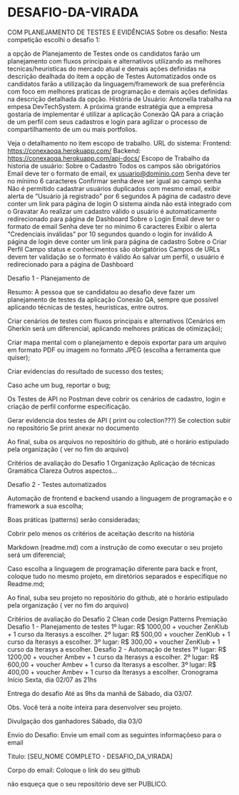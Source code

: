 # DESAFIO-DA-VIRADA
COM PLANEJAMENTO DE TESTES E EVIDÊNCIAS
Sobre os desafio:
Nesta competição escolhi o  desafio  1:

a opção de Planejamento de Testes onde os candidatos farão um planejamento com fluxos principais e alternativos utilizando as melhores tecnicas/heuristicas do mercado atual e demais ações definidas na descrição dealhada do item
a opção de Testes Automatizados onde os candidatos farão a utilização da linguagem/framework de sua preferência com foco em melhores praticas de programação e demais ações definidas na descrição detalhada da opção.
História de Usuário:
Antonella trabalha na empesa DevTechSystem. A próxima grande estratégia que a empresa gostaria de implementar é utilizar a aplicação Conexão QA para a criação de um perfil com seus cadastros e login para agilizar o processo de compartilhamento de um ou mais portfolios.

Veja o detalhamento no item escopo de trabalho.
URL do sistema:
Frontend: https://conexaoqa.herokuapp.com/
Backend: https://conexaoqa.herokuapp.com/api-docs/
Escopo de Trabalho da historia de usuário:
Sobre o Cadastro
Todos os campos são obrigatórios
Email deve ter o formato de email, ex usuario@dominio.com
Senha deve ter no mínimo 6 caracteres
Confirmar senha deve ser igual ao campo senha
Não é permitido cadastrar usuários duplicados com mesmo email, exibir alerta de "Usuário já registrado" por 6 segundos
A página de cadastro deve conter um link para página de login
O sistema ainda não está integrado com o Gravatar Ao realizar um cadastro válido o usuário é automaticamente redirecionado para página de Dashboard
Sobre o Login
Email deve ter o formato de email
Senha deve ter no mínimo 6 caracteres
Exibir o alerta "Credenciais inválidas" por 10 segundos quando o login for inválido
A página de login deve conter um link para página de cadastro
Sobre o Criar Perfil
Campo status e conhecimentos são obrigatórios
Campos de URLs devem ter validação se o formato é válido
Ao salvar um perfil, o usuário é redirecionado para a página de Dashboard

Desafio 1 - Planejamento de 

Resumo: A pessoa que se candidatou ao desafio deve fazer um planejamento de testes da aplicação Conexão QA, sempre que possível aplicando técnicas de testes, heuristicas, entre outros.

Criar cenários de testes com fluxos principais e alternativos (Cenários em Gherkin será um diferencial, aplicando melhores práticas de otimização);

Criar mapa mental com o planejamento e depois exportar para um arquivo em formato PDF ou imagem no formato JPEG (escolha a ferramenta que quiser);

Criar evidencias do resultado de sucesso dos testes;

Caso ache um bug, reportar o bug;

Os Testes de API no Postman deve cobrir os cenários de cadastro, login e criação de perfil conforme especificação.

Gerar evidencia dos testes de API ( print ou colection???) Se colection subir no repositório Se print anexar no documento

Ao final, suba os arquivos no repositório do github, até o horário estipulado pela organização ( ver no fim do arquivo)

Critérios de avaliação do Desafio 1
Organização Aplicaçào de técnicas Gramática Clareza Outros aspectos...

Desafio 2 - Testes automatizados

Automação de frontend e backend usando a linguagem de programação e o framework a sua escolha;

Boas práticas (patterns) serão consideradas;

Cobrir pelo menos os critérios de aceitação descrito na história

Markdown (readme.md) com a instrução de como executar o seu projeto será um diferencial;

Caso escolha a linguagem de programação diferente para back e front, coloque tudo no mesmo projeto, em diretórios separados e especifique no Readme.md;

Ao final, suba seu projeto no repositório do github, até o horário estipulado pela organização ( ver no fim do arquivo)

Critérios de avaliação do Desafio 2
Clean code
Design Patterns
Premiação
Desafio 1 - Planejamento de testes
1º lugar:
R$ 1000,00 + voucher ZenKlub + 1 curso da Iterasys a escolher.
2º lugar:
R$ 500,00 + voucher ZenKlub + 1 curso da Iterasys a escolher.
3º lugar:
R$ 300,00 + voucher ZenKlub + 1 curso da Iterasys a escolher.
Desafio 2 - Automação de testes
1º lugar:
R$ 1200,00 + voucher Ambev + 1 curso da Iterasys a escolher.
2º lugar:
R$ 600,00 + voucher Ambev + 1 curso da Iterasys a escolher.
3º lugar:
R$ 400,00 + voucher Ambev + 1 curso da Iterasys a escolher.
Cronograma
Início
Sexta, dia 02/07 as 21hs

Entrega do desafio
Até as 9hs da manhã de Sábado, dia 03/07.

Obs. Você terá a noite inteira para desenvolver seu projeto.

Divulgação dos ganhadores
Sábado, dia 03/0

Envio do Desafio:
Envie um email com as seguintes informaçõeso para o email 

Titulo: [SEU_NOME COMPLETO - DESAFIO_DA_VIRADA]

Corpo do email: Coloque o link do seu github

não esqueça que o seu repositório deve ser PUBLICO.
